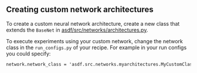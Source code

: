 ## Creating custom network architectures

To create a custom neural network architecture, create a new class that extends the `BaseNet` in [asdf/src/networks/architectures.py](asdf/src/networks/architectures.py).

To execute experiments using your custom network, change the network class in the `run_configs.py` of your recipe. For example in your run configs you could specify:
``` txt
network.network_class = 'asdf.src.networks.myarchitectures.MyCustomClass'
```
